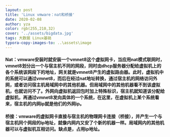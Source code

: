 ```yaml
---
layout: post
title: 'Linux vmware：nat和桥接'
date: 2020-02-08
author: yza
color: rgb(255,210,32)
cover: '../assets/bigdata.jpg'
tags: 大数据 Linux基础
typora-copy-images-to: ..\assets\image
---
```


#### Nat：vmware安装时就安装一个vmnet8这个虚拟网卡，当应用nat模式联网时，vmnet8划分出一个与宿主机不同的网段，同时由dhcp服务器分配给虚拟机上的各个系统该网段下的地址，网关就是vmnet8产生的虚拟路由器。此时，虚拟机中的系统可以通过vmnet8，而后在经过nat地址转换，通过宿主机的网络访问外网，或者访问宿主机局域网中的其他机器。但局域网中的其他机器看不到该虚拟机，也就访问不了。外网向虚拟机返回包时加上特殊标识，宿主机就知道该分配给虚拟机，再通过vmnet8发向具体的一个系统，在这里，在虚拟机上某个系统看来，宿主机的内网ip就是他们的外网ip。

#### 桥接：vmware的虚拟网卡直接与宿主机的物理网卡连接（桥接），并产生一个与宿主机同个网段的ip地址，就像内网内又安了个新的机器一样。局域网内的其他机器可以与虚拟机互相访问。缺点是，占用ip地址。